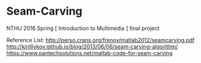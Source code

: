 # Seam-Carving
NTHU 2016 Spring
[ Introduction to Multimedia ]     final project

Reference List:
http://perso.crans.org/frenoy/matlab2012/seamcarving.pdf
http://kirilllykov.github.io/blog/2013/06/06/seam-carving-algorithm/
https://www.pantechsolutions.net/matlab-code-for-seam-carving
